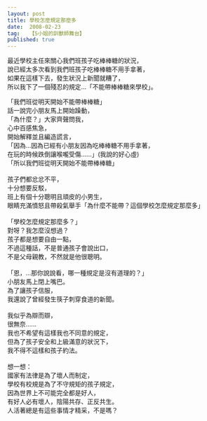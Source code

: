 ```yaml
---
layout: post
title: 學校怎麼規定那麼多
date:  2008-02-23
tag:   【S小姐的訓獸師舞台】
published: true 
---
```

<p>最近學校主任來關心我們班孩子吃棒棒糖的狀況，<br>
說已經太多次看到我們班孩子吃棒棒糖不用手拿著，<br>
如果在這樣下去，發生狀況上新聞就糟了，<br>
所以我下了一個殘忍的規定...「不能帶棒棒糖來學校」。</p>

<p>「我們班從明天開始不能帶棒棒糖」<br>
話一說完小朋友馬上開始躁動，<br>
「為什麼？」大家齊聲問我，<br>
心中百感焦急，<br>
開始解釋並且編造謊言，<br>
「因為...因為已經有小朋友因為吃棒棒糖不用手拿著，<br>
在玩的時候跌倒讓喉嚨受傷......」(我說的好心虛)<br>
「所以我們班從明天開始不能帶棒棒糖」<br>
<br>
孩子們都忿忿不平，<br>
十分想要反駁，<br>
班上有個十分聰明且頑皮的小男生，<br>
眼睛充滿憤怒且帶殺氣舉手「為什麼不能帶？<font face="Arial">這個學校怎麼規定那麼多」</font><br>
<br>
<font face="Arial">「學校怎麼規定那麼多？」</font><br>
對呀？我怎麼沒想過？<br>
孩子都是想要自由一點，<br>
不過這種話，不是普通孩子會說出口，<br>
不是父母親教，不然就是他很聰明。<br>
<br>
「恩，...那你說說看，哪一種規定是沒有道理的？」<br>
小朋友馬上閉上嘴巴。<br>
為了讓孩子信服，<br>
我還說了曾經發生筷子刺穿食道的新聞。<br>
<br>
我似乎為辯而辯，<br>
很無奈......<br>
我也不希望有這樣我也不同意的規定，<br>
但為了孩子安全和上級滿意的狀況下，<br>
我不得不這樣和孩子約法。<br>
<br>
想一想：<br>
國家有法律是為了壞人而制定，<br>
學校有校規是為了不守規矩的孩子規定，<br>
因為世界上不可能完全都是好人，<br>
有好人必有壞人，陰陽共存、正反共生。<br>
人活著總是有這些事情才精采，不是嗎？</p>

